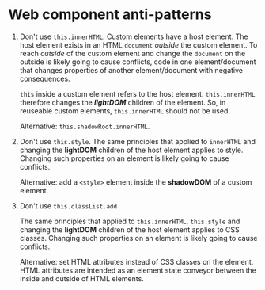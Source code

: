 # Web component anti-patterns

1. Don't use `this.innerHTML`.
   Custom elements have a host element. 
   The host element exists in an HTML `document` *outside* the custom element.
   To reach *outside* of the custom element and change the `document` on the outside 
   is likely going to cause conflicts, code in one element/document that changes properties
   of another element/document with negative consequences.
   
   `this` inside a custom element refers to the host element.
   `this.innerHTML` therefore changes the ***lightDOM*** children of the element.
   So, in reuseable custom elements, `this.innerHTML` should not be used.
   
   Alternative: `this.shadowRoot.innerHTML`.
   
2. Don't use `this.style`.
   The same principles that applied to `innerHTML` and changing the **lightDOM** children 
   of the host element applies to style.
   Changing such properties on an element is likely going to cause conflicts.
   
   Alternative: add a `<style>` element inside the **shadowDOM** of a custom element.
   
3. Don't use `this.classList.add`

   The same principles that applied to `this.innerHTML`, `this.style` 
   and changing the **lightDOM** children of the host element applies to CSS classes.
   Changing such properties on an element is likely going to cause conflicts.
   
   Alternative: set HTML attributes instead of CSS classes on the element. 
   HTML attributes are intended as an element state conveyor between the inside and outside of HTML elements.
   